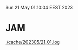 Sun 21 May 01:10:04 EEST 2023
# JAM
<a href='./cache/202305/21_01.log'>./cache/202305/21_01.log</a>

